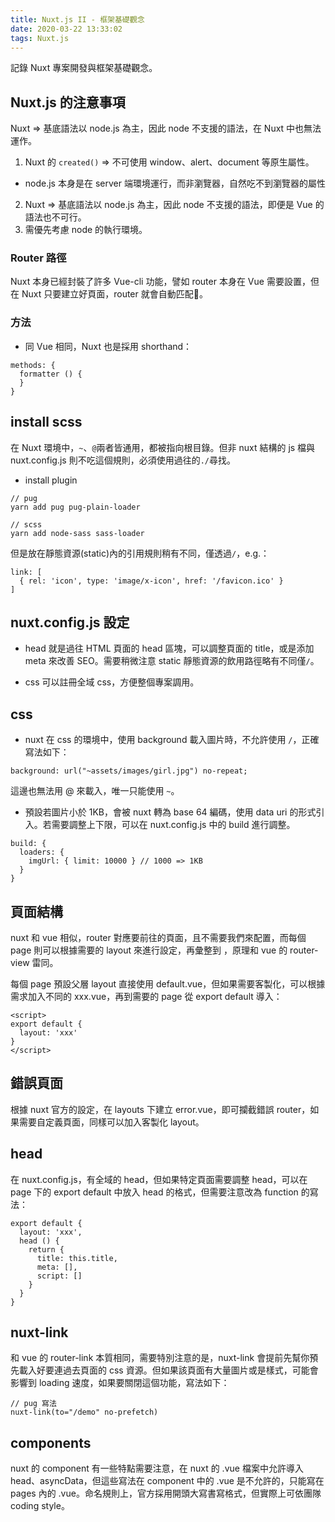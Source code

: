 ```yaml
---
title: Nuxt.js II - 框架基礎觀念
date: 2020-03-22 13:33:02
tags: Nuxt.js
---
```

記錄 Nuxt 專案開發與框架基礎觀念。
<!--more-->
## Nuxt.js 的注意事項
Nuxt => 基底語法以 node.js 為主，因此 node 不支援的語法，在 Nuxt 中也無法運作。
1. Nuxt 的 `created()` => 不可使用 window、alert、document 等原生屬性。
  - node.js 本身是在 server 端環境運行，而非瀏覽器，自然吃不到瀏覽器的屬性
2. Nuxt => 基底語法以 node.js 為主，因此 node 不支援的語法，即便是 Vue 的語法也不可行。
2. 需優先考慮 node 的執行環境。

### Router 路徑
Nuxt 本身已經封裝了許多 Vue-cli 功能，譬如 router 本身在 Vue 需要設置，但在 Nuxt 只要建立好頁面，router 就會自動匹配。

### 方法
- 同 Vue 相同，Nuxt 也是採用 shorthand：
```
methods: {
  formatter () {
  }
}
```

## install scss
在 Nuxt 環境中，`~`、`@`兩者皆通用，都被指向根目錄。但非 nuxt 結構的 js 檔與 nuxt.config.js 則不吃這個規則，必須使用過往的`./`尋找。
- install plugin
```
// pug
yarn add pug pug-plain-loader

// scss
yarn add node-sass sass-loader
```
但是放在靜態資源(static)內的引用規則稍有不同，僅透過`/`，e.g.：
```
link: [
  { rel: 'icon', type: 'image/x-icon', href: '/favicon.ico' }
]
```

## nuxt.config.js 設定
- head
就是過往 HTML 頁面的 head 區塊，可以調整頁面的 title，或是添加 meta 來改善 SEO。需要稍微注意 static 靜態資源的飲用路徑略有不同僅`/`。

- css
可以註冊全域 css，方便整個專案調用。

## css
- nuxt 在 css 的環境中，使用 background 載入圖片時，不允許使用 `/`，正確寫法如下：
```
background: url("~assets/images/girl.jpg") no-repeat;
```
這邊也無法用 @ 來載入，唯一只能使用 `~`。

- 預設若圖片小於 1KB，會被 nuxt 轉為 base 64 編碼，使用 data uri 的形式引入。若需要調整上下限，可以在 nuxt.config.js 中的 build 進行調整。
```
build: {
  loaders: {
    imgUrl: { limit: 10000 } // 1000 => 1KB
  }
}
```

## 頁面結構
nuxt 和 vue 相似，router 對應要前往的頁面，且不需要我們來配置，而每個 page 則可以根據需要的 layout 來進行設定，再彙整到 <nuxt />，原理和 vue 的 router-view 雷同。

每個 page 預設父層 layout 直接使用 default.vue，但如果需要客製化，可以根據需求加入不同的 xxx.vue，再到需要的 page 從 export default 導入：
```
<script>
export default {
  layout: 'xxx'
}
</script>
```

## 錯誤頁面
根據 nuxt 官方的設定，在 layouts 下建立 error.vue，即可攔截錯誤 router，如果需要自定義頁面，同樣可以加入客製化 layout。

## head
在 nuxt.config.js，有全域的 head，但如果特定頁面需要調整 head，可以在 page 下的 export default 中放入 head 的格式，但需要注意改為 function 的寫法：
```
export default {
  layout: 'xxx',
  head () {
    return {
      title: this.title,
      meta: [],
      script: []
    }
  }
}
```

## nuxt-link
和 vue 的 router-link 本質相同，需要特別注意的是，nuxt-link 會提前先幫你預先載入好要連過去頁面的 css 資源。但如果該頁面有大量圖片或是樣式，可能會影響到 loading 速度，如果要關閉這個功能，寫法如下：
```
// pug 寫法
nuxt-link(to="/demo" no-prefetch)
```

## components
nuxt 的 component 有一些特點需要注意，在 nuxt 的 .vue 檔案中允許導入 head、asyncData，但這些寫法在 component 中的 .vue 是不允許的，只能寫在 pages 內的 .vue。命名規則上，官方採用開頭大寫書寫格式，但實際上可依團隊 coding style。